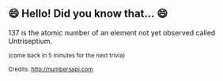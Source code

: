 ## 😄 Hello! Did you know that... 😄
137 is the atomic number of an element not yet observed called Untriseptium.

<sup>(come back in 5 minutes for the next trivia)</sup>


<sup>Credits: http://numbersapi.com</sup>
